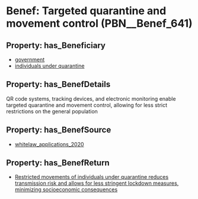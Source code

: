 # Benef: __Targeted quarantine and movement control__ (PBN__Benef_641)

## Property: has_Beneficiary

* [government](../Stakeholder/PBN__Stakeholder_73)
* [individuals under quarantine](../Stakeholder/PBN__Stakeholder_268)

## Property: has_BenefDetails

QR code systems, tracking devices, and electronic monitoring enable targeted quarantine and movement control, allowing for less strict restrictions on the general population

## Property: has_BenefSource

* [whitelaw_applications_2020](../Article/PBN__Article_127)

## Property: has_BenefReturn

* [Restricted movements of individuals under quarantine reduces transmission risk and allows for less stringent lockdown measures, minimizing socioeconomic consequences](../BenefReturn/PBN__BenefReturn_690)

